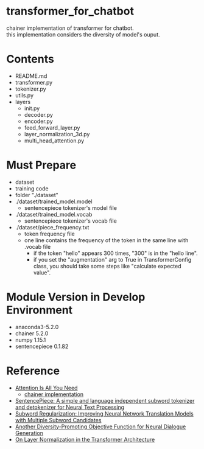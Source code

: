 # transformer_for_chatbot
chainer implementation of transformer for chatbot.<br>
this implementation considers the diversity of model's ouput.

# Contents
- README.md
- transformer.py
- tokenizer.py
- utils.py
- layers
  - init.py
  - decoder.py
  - encoder.py
  - feed_forward_layer.py
  - layer_normalization_3d.py
  - multi_head_attention.py

# Must Prepare
- dataset
- training code
- folder "./dataset"
- ./dataset/trained_model.model
  - sentencepiece tokenizer's model file
- ./dataset/trained_model.vocab
  - sentencepiece tokenizer's vocab file
- ./dataset/piece_frequency.txt
  - token frequency file
  - one line contains the frequency of the token in the same line with .vocab file
    - if the token "hello" appears 300 times, "300" is in the "hello line".
    - if you set the "augmentation" arg to True in TransformerConfig class, you should take some steps like "calculate expected value".

# Module Version in Develop Environment
- anaconda3-5.2.0
- chainer 5.2.0
- numpy 1.15.1
- sentencepiece 0.1.82

# Reference
- [Attention Is All You Need](https://arxiv.org/abs/1706.03762)
  - [chainer implementation](https://github.com/soskek/attention_is_all_you_need)
- [SentencePiece: A simple and language independent subword tokenizer and detokenizer for Neural Text Processing](https://arxiv.org/abs/1808.06226)
- [Subword Regularization: Improving Neural Network Translation Models with Multiple Subword Candidates](https://www.aclweb.org/anthology/P18-1007/)
- [Another Diversity-Promoting Objective Function for Neural Dialogue Generation](https://arxiv.org/abs/1811.08100)
- [On Layer Normalization in the Transformer Architecture](https://openreview.net/forum?id=B1x8anVFPr)
